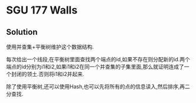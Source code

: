 # SGU 177 Walls

## Solution
使用并查集+平衡树维护这个数据结构.

每次给出一个线段,在平衡树里面查找两个端点的id,如果不存在则分配新的id.两个端点的id分别为i1和i2,如果i1和i2在同一个并查集的子集里面,那么就证明连成了一个封闭的领土.否则将i1和i2并起来.

除了使用平衡树,还可以使用Hash,也可以先将所有的点的信息读入,然后排序,再二分查找.
